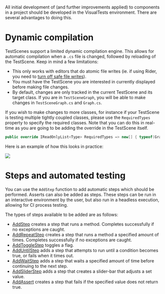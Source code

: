 All initial development of (and further improvements applied) to components in a project should be developed in the VisualTests environment. There are several advantages to doing this.

# Dynamic compilation

TestScenes support a limited dynamic compilation engine. This allows for automatic compilation when a `.cs` file is changed, followed by reloading of the TestScene. Keep in mind a few limitations:

- This only works with editors that do atomic file writes (ie. if using Rider, you need to [turn off safe file writes](https://puu.sh/yr5bk/43a073a194.png)).
- You must have the TestScene you are interested in currently displayed before making file changes.
- By default, changes are only tracked in the current TestScene and its target class. If you are in `TestSceneGraph`, you will be able to make changes in `TestSceneGraph.cs` and `Graph.cs`.

If you wish to make changes to more classes, for instance if your TestScene is testing multiple tightly coupled classes, please use the `RequiredTypes` property to specify the required classes. Note that you can do this in real-time as you are going to be adding the override in the TestScene itself.

```csharp
public override IReadOnlyList<Type> RequiredTypes => new[] { typeof(GraphBar), typeof(GraphContainer) };
```

Here is an example of how this looks in practice:

![](https://puu.sh/yr5sB/9a2b547dcb.gif)

# Steps and automated testing

You can use the `AddStep` function to add automatic steps which should be performed. Asserts can also be added as steps. These steps can be run in an interactive environment by the user, but also run in a headless execution, allowing for CI process testing.

The types of steps available to be added are as follows: 

* [AddStep](https://github.com/ppy/osu-framework/blob/d2d47c58585e6ceb8fcf4d296bc4a993753c2a1d/osu.Framework/Testing/TestScene.cs#L280) creates a step that runs a method. Completes successfully if no exceptions are caught.
* [AddRepeatStep](https://github.com/ppy/osu-framework/blob/d2d47c58585e6ceb8fcf4d296bc4a993753c2a1d/osu.Framework/Testing/TestScene.cs#L293) creates a step that runs a method a specified amount of times. Completes successfully if no exceptions are caught.
* [AddToggleStep](https://github.com/ppy/osu-framework/blob/d2d47c58585e6ceb8fcf4d296bc4a993753c2a1d/osu.Framework/Testing/TestScene.cs#L301) toggles a flag.
* [AddUntilStep](https://github.com/ppy/osu-framework/blob/d2d47c58585e6ceb8fcf4d296bc4a993753c2a1d/osu.Framework/Testing/TestScene.cs#L309) adds a step that attempts to run until a condition becomes true, or fails when it times out.
* [AddWaitStep](https://github.com/ppy/osu-framework/blob/d2d47c58585e6ceb8fcf4d296bc4a993753c2a1d/osu.Framework/Testing/TestScene.cs#L317) adds a step that waits a specified amount of time before continuing to the next step.
* [AddSliderStep](https://github.com/ppy/osu-framework/blob/d2d47c58585e6ceb8fcf4d296bc4a993753c2a1d/osu.Framework/Testing/TestScene.cs#L325) adds a step that creates a slider-bar that adjusts a set value.
* [AddAssert](https://github.com/ppy/osu-framework/blob/d2d47c58585e6ceb8fcf4d296bc4a993753c2a1d/osu.Framework/Testing/TestScene.cs#L333) creates a step that fails if the specified value does not return true.
